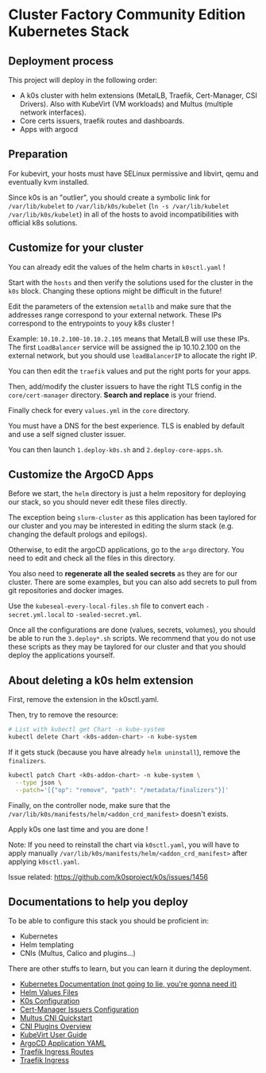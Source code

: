# Cluster Factory Community Edition Kubernetes Stack

## Deployment process

This project will deploy in the following order:

- A k0s cluster with helm extensions (MetalLB, Traefik, Cert-Manager, CSI Drivers). Also with KubeVirt (VM workloads) and Multus (multiple network interfaces).
- Core certs issuers, traefik routes and dashboards.
- Apps with argocd

## Preparation

For kubevirt, your hosts must have SELinux permissive and libvirt, qemu and eventually kvm installed.

Since k0s is an "outlier", you should create a symbolic link for `/var/lib/kubelet` to `/var/lib/k0s/kubelet` (`ln -s /var/lib/kubelet /var/lib/k0s/kubelet`) in all of the hosts to avoid incompatibilities with official k8s solutions.

## Customize for your cluster

You can already edit the values of the helm charts in `k0sctl.yaml` !

Start with the `hosts` and then verify the solutions used for the cluster in the `k0s` block. Changing these options might be difficult in the future!

Edit the parameters of the extension `metallb` and make sure that the addresses range correspond to your external network. These IPs correspond to the entrypoints to youy k8s cluster !

Example: `10.10.2.100-10.10.2.105` means that MetalLB will use these IPs. The first `LoadBalancer` service will be assigned the ip 10.10.2.100 on the external network, but you should use `loadBalancerIP` to allocate the right IP.

You can then edit the `traefik` values and put the right ports for your apps.

Then, add/modify the cluster issuers to have the right TLS config in the `core/cert-manager` directory. **Search and replace** is your friend.

Finally check for every `values.yml` in the `core` directory.

You must have a DNS for the best experience. TLS is enabled by default and use a self signed cluster issuer.

You can then launch `1.deploy-k0s.sh` and `2.deploy-core-apps.sh`.

## Customize the ArgoCD Apps

Before we start, the `helm` directory is just a helm repository for deploying our stack, so you should never edit these files directly.

The exception being `slurm-cluster` as this application has been taylored for our cluster and you may be interested in editing the slurm stack (e.g. changing the default prologs and epilogs).

Otherwise, to edit the argoCD applications, go to the `argo` directory. You need to edit and check all the files in this directory.

You also need to **regenerate all the sealed secrets** as they are for our cluster. There are some examples, but you can also add secrets to pull from git repositories and docker images.

Use the `kubeseal-every-local-files.sh` file to convert each `-secret.yml.local` to `-sealed-secret.yml`.

Once all the configurations are done (values, secrets, volumes), you should be able to run the `3.deploy*.sh` scripts. We recommend that you do not use these scripts as they may be taylored for our cluster and that you should deploy the applications yourself.

## About deleting a k0s helm extension

First, remove the extension in the k0sctl.yaml.

Then, try to remove the resource:

```sh
# List with kubectl get Chart -n kube-system
kubectl delete Chart <k0s-addon-chart> -n kube-system
```

If it gets stuck (because you have already `helm uninstall`), remove the `finalizers`.

```sh
kubectl patch Chart <k0s-addon-chart> -n kube-system \
  --type json \
  --patch='[{"op": "remove", "path": "/metadata/finalizers"}]'
```

Finally, on the controller node, make sure that the `/var/lib/k0s/manifests/helm/<addon_crd_manifest>` doesn't exists.

Apply k0s one last time and you are done !

Note: If you need to reinstall the chart via `k0sctl.yaml`, you will have to apply manually `/var/lib/k0s/manifests/helm/<addon_crd_manifest>` after applying `k0sctl.yaml`.

Issue related: https://github.com/k0sproject/k0s/issues/1456

## Documentations to help you deploy

To be able to configure this stack you should be proficient in:

- Kubernetes
- Helm templating
- CNIs (Multus, Calico and plugins...)

There are other stuffs to learn, but you can learn it during the deployment.

- [Kubernetes Documentation (not going to lie, you're gonna need it)](https://kubernetes.io/docs/concepts/)
- [Helm Values Files](https://helm.sh/docs/chart_template_guide/values_files/)
- [K0s Configuration](https://docs.k0sproject.io/v1.23.5+k0s.0/configuration/)
- [Cert-Manager Issuers Configuration](https://cert-manager.io/docs/configuration/)
- [Multus CNI Quickstart](https://github.com/k8snetworkplumbingwg/multus-cni/blob/master/docs/quickstart.md)
- [CNI Plugins Overview](https://www.cni.dev/plugins/current/)
- [KubeVirt User Guide](https://kubevirt.io/user-guide/)
- [ArgoCD Application YAML](https://github.com/argoproj/argo-cd/blob/master/docs/operator-manual/application.yaml)
- [Traefik Ingress Routes](https://doc.traefik.io/traefik/routing/providers/kubernetes-crd/)
- [Traefik Ingress](https://doc.traefik.io/traefik/routing/providers/kubernetes-ingress/)
